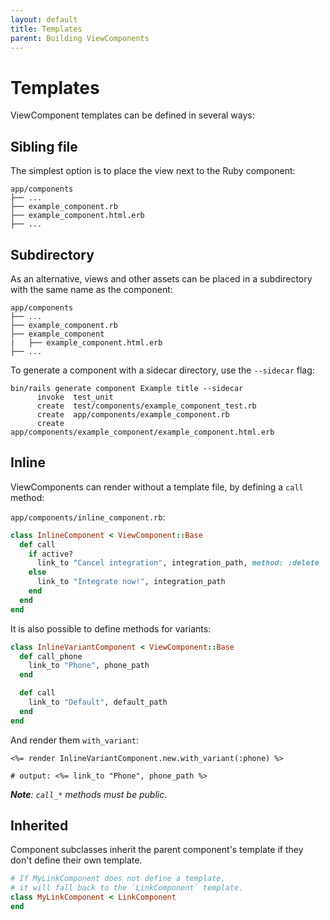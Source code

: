 ```yaml
---
layout: default
title: Templates
parent: Building ViewComponents
---
```


# Templates

ViewComponent templates can be defined in several ways:

## Sibling file

The simplest option is to place the view next to the Ruby component:

```console
app/components
├── ...
├── example_component.rb
├── example_component.html.erb
├── ...
```

## Subdirectory

As an alternative, views and other assets can be placed in a subdirectory with the same name as the component:

```console
app/components
├── ...
├── example_component.rb
├── example_component
|   ├── example_component.html.erb
├── ...
```

To generate a component with a sidecar directory, use the `--sidecar` flag:

```console
bin/rails generate component Example title --sidecar
      invoke  test_unit
      create  test/components/example_component_test.rb
      create  app/components/example_component.rb
      create  app/components/example_component/example_component.html.erb
```

## Inline

ViewComponents can render without a template file, by defining a `call` method:

`app/components/inline_component.rb`:

```ruby
class InlineComponent < ViewComponent::Base
  def call
    if active?
      link_to "Cancel integration", integration_path, method: :delete
    else
      link_to "Integrate now!", integration_path
    end
  end
end
```

It is also possible to define methods for variants:

```ruby
class InlineVariantComponent < ViewComponent::Base
  def call_phone
    link_to "Phone", phone_path
  end

  def call
    link_to "Default", default_path
  end
end
```

And render them `with_variant`:

```erb
<%= render InlineVariantComponent.new.with_variant(:phone) %>

# output: <%= link_to "Phone", phone_path %>
```

_**Note**: `call_*` methods must be public._

## Inherited

Component subclasses inherit the parent component's template if they don't define their own template.

```ruby
# If MyLinkComponent does not define a template,
# it will fall back to the `LinkComponent` template.
class MyLinkComponent < LinkComponent
end
```